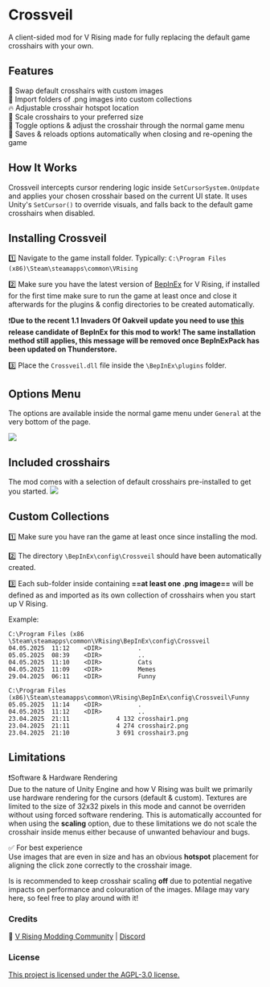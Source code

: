 # Crossveil
A client-sided mod for V Rising made for fully replacing the default game crosshairs with your own.

## Features
🎯 Swap default crosshairs with custom images<br>
💾 Import folders of .png images into custom collections<br>
🔥 Adjustable crosshair hotspot location<br>
🎯 Scale crosshairs to your preferred size<br>
🔧 Toggle options & adjust the crosshair through the normal game menu<br>
📌 Saves & reloads options automatically when closing and re-opening the game<br>

## How It Works
Crossveil intercepts cursor rendering logic inside `SetCursorSystem.OnUpdate` and applies your chosen crosshair based on the current UI state. It uses Unity's `SetCursor()` to override visuals, and falls back to the default game crosshairs when disabled.

## Installing Crossveil
1️⃣ Navigate to the game install folder. Typically: `C:\Program Files (x86)\Steam\steamapps\common\VRising`<br>

2️⃣ Make sure you have the latest version of [BepInEx](https://thunderstore.io/c/v-rising/p/BepInEx/BepInExPack_V_Rising/) for V Rising, if installed for the first time make sure to run the game at least once and close it afterwards for the plugins & config directories to be created automatically.<br>

❗**Due to the recent 1.1 Invaders Of Oakveil update you need to use [this](https://github.com/decaprime/VRising-Modding/releases/tag/1.733.2) release candidate of BepInEx for this mod to work! The same installation method still applies, this message will be removed once BepInExPack has been updated on Thunderstore.**

3️⃣ ️Place the `Crossveil.dll` file inside the `\BepInEx\plugins` folder.<br>

## Options Menu
The options are available inside the normal game menu under `General` at the very bottom of the page.

<img src="https://i.ibb.co/35Zj9Y2r/optionsmenu.png"/>

## Included crosshairs
The mod comes with a selection of default crosshairs pre-installed to get you started.
<img src="https://i.ibb.co/cSC77K6J/Included-Crosshairs-Centered.png"/>

## Custom Collections
1️⃣ Make sure you have ran the game at least once since installing the mod.<br>

2️⃣ The directory `\BepInEx\config\Crossveil` should have been automatically created.<br>

3️⃣ Each sub-folder inside containing **==at least one .png image==**  will be defined as and imported as its own collection of crosshairs when you start up V Rising.<br>

Example:
```
C:\Program Files (x86 \Steam\steamapps\common\VRising\BepInEx\config\Crossveil
04.05.2025  11:12    <DIR>          .
05.05.2025  08:39    <DIR>          ..
04.05.2025  11:10    <DIR>          Cats
04.05.2025  11:09    <DIR>          Memes
29.04.2025  06:11    <DIR>          Funny

C:\Program Files (x86)\Steam\steamapps\common\VRising\BepInEx\config\Crossveil\Funny
05.05.2025  11:14    <DIR>          .
04.05.2025  11:12    <DIR>          ..
23.04.2025  21:11             4 132 crosshair1.png
23.04.2025  21:11             4 274 crosshair2.png
23.04.2025  21:10             3 691 crosshair3.png
```

## Limitations
❗Software & Hardware Rendering<br>
Due to the nature of Unity Engine and how V Rising was built we primarily use hardware rendering for the cursors (default & custom). Textures are limited to the size of 32x32 pixels in this mode and cannot be overriden without using forced software rendering. This is automatically accounted for when using the **scaling** option, due to these limitations we do not scale the crosshair inside menus either because of unwanted behaviour and bugs.

✅  For best experience<br>
Use images that are even in size and has an obvious **hotspot** placement for aligning the click zone correctly to the crosshair image.

Is is recommended to keep crosshair scaling **off** due to potential negative impacts on performance and colouration of the images. Milage may vary here, so feel free to play around with it!


### Credits
🧛 [V Rising Modding Community](https://wiki.vrisingmods.com/)  |  [Discord](https://discord.com/invite/QG2FmueAG9)

### License
[This project is licensed under the AGPL-3.0 license.](https://choosealicense.com/licenses/agpl-3.0/#)
